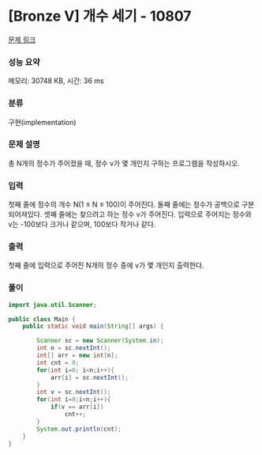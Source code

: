 # [Bronze V] 개수 세기 - 10807 

[문제 링크](https://www.acmicpc.net/problem/10807) 

### 성능 요약

메모리: 30748 KB, 시간: 36 ms

### 분류

구현(implementation)

### 문제 설명

<p>총 N개의 정수가 주어졌을 때, 정수 v가 몇 개인지 구하는 프로그램을 작성하시오.</p>

### 입력 

 <p>첫째 줄에 정수의 개수 N(1 ≤ N ≤ 100)이 주어진다. 둘째 줄에는 정수가 공백으로 구분되어져있다. 셋째 줄에는 찾으려고 하는 정수 v가 주어진다. 입력으로 주어지는 정수와 v는 -100보다 크거나 같으며, 100보다 작거나 같다.</p>

### 출력 

 <p>첫째 줄에 입력으로 주어진 N개의 정수 중에 v가 몇 개인지 출력한다.</p>

### 풀이
```java
import java.util.Scanner;

public class Main {
	public static void main(String[] args) {

		Scanner sc = new Scanner(System.in);
		int n = sc.nextInt();
		int[] arr = new int[n];
        int cnt = 0;
		for(int i=0; i<n;i++){
		    arr[i] = sc.nextInt();
		}
        int v = sc.nextInt();
        for(int i=0;i<n;i++){
            if(v == arr[i])
                cnt++;
        }
        System.out.println(cnt);
	}
}
```
